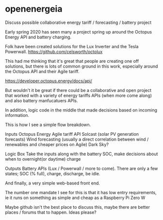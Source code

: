 # openenergeia
Discuss possible collaborative energy tariff / forecasting / battery project

Early spring 2020 has seen many a project spring up around the Octopus Energy API and battery charging.

Folk have been created solutions for the Lux Inverter and the Tesla Powerwall.
https://github.com/celsworth/octolux

This had me thinking that it's great that people are creating one off solutions, but there is lots of common ground in this work, especially around the Octopus API and their Agile tariff.

https://developer.octopus.energy/docs/api/

But wouldn't it be great if there could be a collaborative and open project that worked with a variety of energy tariffs APIs (when more come along) and also battery manfucatuers APIs.

In addition, logic code in the middle that made decisions based on incoming information.

This is how I see a simple flow breakdown.

Inputs
Octopus Energy Agile tariff API
Solcast (solar PV generation forecasts)
Wind forecasting (usually a direct correlation between wind / renewables and cheaper prices on Agile)
Dark Sky?

Logic Box
Take the inputs along with the battery SOC, make decisions about when to overnight(or daytime) charge

Outputs
Battery APIs (Lux / Powerwall / more to come).  There are only a few states; SOC (% full), charge, discharge, be idle.

And finally, a very simple web-based front end.

The number one mandate I see for this is that it has low entry requirements, ie it runs on something as simple and cheap as a Raspberry Pi Zero W

Maybe github isn't the best place to discuss this, maybe there are better places / forums that to happen.  Ideas please?
